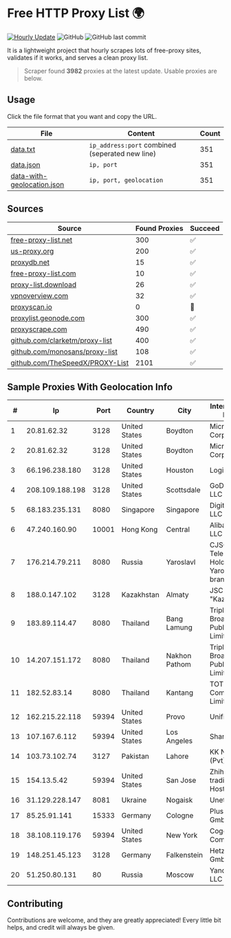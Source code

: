 
# Free HTTP Proxy List 🌍

[![Hourly Update](https://github.com/mertguvencli/http-proxy-list/actions/workflows/main.yml/badge.svg?branch=main)](https://github.com/mertguvencli/http-proxy-list/actions/workflows/main.yml)
![GitHub](https://img.shields.io/github/license/mertguvencli/http-proxy-list)
![GitHub last commit](https://img.shields.io/github/last-commit/mertguvencli/http-proxy-list)

It is a lightweight project that hourly scrapes lots of free-proxy sites, validates if it works, and serves a clean proxy list.


> Scraper found **3982** proxies at the latest update. Usable proxies are below.

## Usage

Click the file format that you want and copy the URL.


|File|Content|Count|
|----|-------|-----|
|[data.txt](https://raw.githubusercontent.com/mertguvencli/http-proxy-list/main/proxy-list/data.txt)|`ip_address:port` combined (seperated new line)|351|
|[data.json](https://raw.githubusercontent.com/mertguvencli/http-proxy-list/main/proxy-list/data.json)|`ip, port`|351|
|[data-with-geolocation.json](https://raw.githubusercontent.com/mertguvencli/http-proxy-list/main/proxy-list/data-with-geolocation.json)|`ip, port, geolocation`|351|

## Sources

|Source|Found Proxies|Succeed|
|------|-------------|-------|
|[free-proxy-list.net](https://free-proxy-list.net)|300|✅|
|[us-proxy.org](https://www.us-proxy.org)|200|✅|
|[proxydb.net](http://proxydb.net)|15|✅|
|[free-proxy-list.com](https://free-proxy-list.com/?page=&port=&type%5B%5D=http&type%5B%5D=https&up_time=0&search=Search)|10|✅|
|[proxy-list.download](https://www.proxy-list.download/HTTP)|26|✅|
|[vpnoverview.com](https://vpnoverview.com/privacy/anonymous-browsing/free-proxy-servers)|32|✅|
|[proxyscan.io](https://www.proxyscan.io)|0|🚫|
|[proxylist.geonode.com](https://proxylist.geonode.com/api/proxy-list?limit=300&page=1&sort_by=lastChecked&sort_type=desc&protocols=http,https)|300|✅|
|[proxyscrape.com](https://api.proxyscrape.com/v2/?request=displayproxies&protocol=http&timeout=10000&country=all&ssl=all&anonymity=all)|490|✅|
|[github.com/clarketm/proxy-list](https://raw.githubusercontent.com/clarketm/proxy-list/master/proxy-list-raw.txt)|400|✅|
|[github.com/monosans/proxy-list](https://raw.githubusercontent.com/monosans/proxy-list/main/proxies/http.txt)|108|✅|
|[github.com/TheSpeedX/PROXY-List](https://raw.githubusercontent.com/TheSpeedX/PROXY-List/master/http.txt)|2101|✅|


## Sample Proxies With Geolocation Info

|#|Ip|Port|Country|City|Internet Service Provider|
|-|--|----|-------|----|-------------------------|
|1|20.81.62.32|3128|United States|Boydton|Microsoft Corporation|
|2|20.81.62.32|3128|United States|Boydton|Microsoft Corporation|
|3|66.196.238.180|3128|United States|Houston|Logix|
|4|208.109.188.198|3128|United States|Scottsdale|GoDaddy.com, LLC|
|5|68.183.235.131|8080|Singapore|Singapore|DigitalOcean, LLC|
|6|47.240.160.90|10001|Hong Kong|Central|Alibaba.com LLC|
|7|176.214.79.211|8080|Russia|Yaroslavl|CJSC "ER-Telecom Holding" Yaroslavl' branch|
|8|188.0.147.102|3128|Kazakhstan|Almaty|JSC "KazTransCom"|
|9|183.89.114.47|8080|Thailand|Bang Lamung|Triple T Broadband Public Company Limited|
|10|14.207.151.172|8080|Thailand|Nakhon Pathom|Triple T Broadband Public Company Limited|
|11|182.52.83.14|8080|Thailand|Kantang|TOT Public Company Limited|
|12|162.215.22.118|59394|United States|Provo|Unified Layer|
|13|107.167.6.112|59394|United States|Los Angeles|Sharktech|
|14|103.73.102.74|3127|Pakistan|Lahore|KK Networks (Pvt) Ltd|
|15|154.13.5.42|59394|United States|San Jose|Zhihua Lu trading as HostHub|
|16|31.129.228.147|8081|Ukraine|Nogaisk|Unetco Ltd.|
|17|85.25.91.141|15333|Germany|Cologne|PlusServer GmbH|
|18|38.108.119.176|59394|United States|New York|Cogent Communications|
|19|148.251.45.123|3128|Germany|Falkenstein|Hetzner Online GmbH|
|20|51.250.80.131|80|Russia|Moscow|Yandex.Cloud LLC|



## Contributing

Contributions are welcome, and they are greatly appreciated! Every
little bit helps, and credit will always be given.

